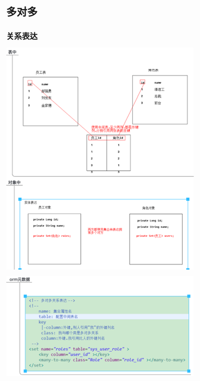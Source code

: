 # 多对多

## 关系表达

![](../../../../.gitbook/assets/image%20%28179%29.png)

![](../../../../.gitbook/assets/image%20%28174%29.png)




